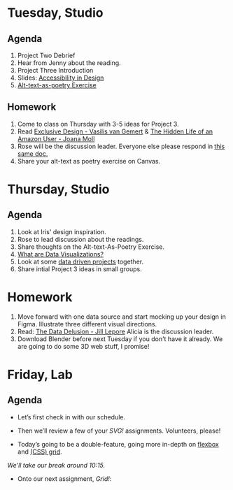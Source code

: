 ---
---
# Tuesday, Studio

## Agenda
1. Project Two Debrief
2. Hear from Jenny about the reading.
3. Project Three Introduction
4. Slides: [Accessibility in Design](https://docs.google.com/presentation/d/14ly0UISloamqL7MX9XEPGRljd1lykDUKkuYbRlywWwQ/edit?usp=sharing)
5. [Alt-text-as-poetry Exercise](https://docs.google.com/document/d/1naYWeO2T7i-n7kSLJsCGZ61O1Evjx0mtnUzWWltUIXo/edit)

## Homework
1. Come to class on Thursday with 3-5 ideas for Project 3.
2. Read [Exclusive Design - Vasilis van Gemert](https://exclusive-design.vasilis.nl/) & [The Hidden Life of an Amazon User - Joana Moll](https://branch.climateaction.tech/issues/issue-1/the-hidden-life-of-an-amazon-user/)
3. Rose will be the discussion leader. Everyone else please respond in [this same doc.](https://docs.google.com/document/d/1pv5p2erPfjhSk7HzhXJtdSpO1effd9uR-X4lSVwFSS8/edit?usp=sharing)
4. Share your alt-text as poetry exercise on Canvas. 

# Thursday, Studio

## Agenda
1. Look at Iris' design inspiration. 
2. Rose to lead discussion about the readings.
3. Share thoughts on the Alt-text-As-Poetry Exercise.
4. [What are Data Visualizations?](https://docs.google.com/presentation/d/14gn4weuX1PEApQXaLimiSneeAA5y5lyNl0YdudE7EkM/edit?usp=sharing)
4. Look at some [data driven projects](https://docs.google.com/document/d/1C7vZTOzBkY5kPmtzc_nPmTrgAey2qdyOl1udaYdLe1g/edit#heading=h.ih8914okaz2c) together. 
5. Share intial Project 3 ideas in small groups. 


# Homework
1. Move forward with one data source and start mocking up your design in Figma. Illustrate three different visual directions. 
2. Read: [The Data Delusion - Jill Lepore](https://www.newyorker.com/magazine/2023/04/03/the-data-delusion) Alicia is the discussion leader.
3. Download Blender before next Tuesday if you don't have it already. We are going to do some 3D web stuff, I promise!

# Friday, Lab

## Agenda

- Let’s first check in with our schedule.

- Then we’ll review a few of your *SVG!* assignments. Volunteers, please!
<!-- Tanishka. -->

- Today’s going to be a double-feature, going more in-depth on [flexbox](https://core-interaction.github.io/lab/flexbox/) and [(CSS) grid](https://core-interaction.github.io/lab/grid/).

*We’ll take our break around 10:15.*

- Onto our next assignment, *Grid!*:
